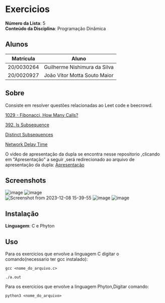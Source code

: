 # Exercicios

**Número da Lista**: 5<br>
**Conteúdo da Disciplina**: Programação Dinâmica<br>

## Alunos
|Matrícula | Aluno |
| -- | -- |
| 20/0030264  |  Guilherme Nishimura da Silva |
| 20/0020927  |  João Vítor Motta Souto Maior |

## Sobre 
Consiste em resolver questões relacionadas ao Leet code e beecrowd. 

[1029 - Fibonacci, How Many Calls?](https://www.beecrowd.com.br/judge/en/problems/view/1029)

[392. Is Subsequence](https://leetcode.com/problems/is-subsequence/)

[Distinct Subsequences](https://leetcode.com/problems/distinct-subsequences/)

[Network Delay Time](https://leetcode.com/problems/network-delay-time/)

O video de apresentação da dupla se encontra nesse repositorio ,clicando em "Apresentação" a seguir ,será redirecionado ao arquivo de apresentação da dupla: [Apresentação](https://github.com/projeto-de-algoritmos/PD_EXERCICIOS_/blob/master/Apresenta%C3%A7%C3%A3o_Pd.mp4)

## Screenshots
![image](https://github.com/projeto-de-algoritmos/PD_EXERCICIOS_/assets/64803880/22009149-f01e-44f2-ba3f-8083def58162)
![image](https://github.com/projeto-de-algoritmos/PD_EXERCICIOS_/assets/64803880/b0af490f-9f7b-47c0-bb59-2a8271063066)
<br>
![Screenshot from 2023-12-08 15-39-55](https://github.com/projeto-de-algoritmos/PD_EXERCICIOS_/assets/64803880/56504fa0-ac93-41d5-a0cf-c3d2ece54f98)
![image](https://github.com/projeto-de-algoritmos/PD_EXERCICIOS_/assets/78215376/4023ded3-1840-4d95-83e3-b3ae40e61cc7)
![image](https://github.com/projeto-de-algoritmos/PD_EXERCICIOS_/assets/78215376/f4aead98-5dd9-4a76-addf-9e9492083305)





## Instalação 
**Linguagem**: C e Phyton<br>


## Uso 
Para os exercicios que envolve a linguagem C digitar o comando(necessario ter gcc instalado):

```
gcc <nome_do_arquivo.c>
```

```
./a.out
```

Para os exercicios que envolve a linguagem Phyton,Digitar comando:
```
python3 <nome_do_arquivo>
```





